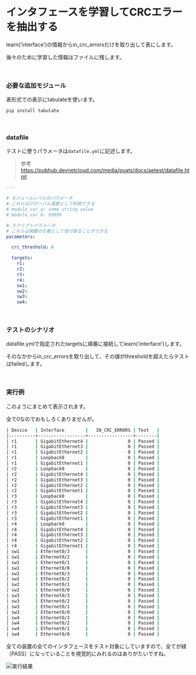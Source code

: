 # インタフェースを学習してCRCエラーを抽出する

learn('interface')の情報からin_crc_errorsだけを取り出して表にします。

後々のために学習した情報はファイルに残します。

<br>

### 必要な追加モジュール

表形式での表示にtabulateを使います。

```bash
pip install tabulate
```

<br>

### datafile

テストに使うパラメータは`datafile.yml`に記述します。

> 参考
> https://pubhub.devnetcloud.com/media/pyats/docs/aetest/datafile.html


```YAML
---

# モジュールレベルのパラメータ
# これらはグローバル変数として利用できる
# module_var_a: some string value
# module_var_b: 99999

# スクリプトパラメータ
# これらは関数の引数として受け取ることができる
parameters:

  crc_threshold: 0

  targets:
    r1:
    r2:
    r3:
    r4:
    sw1:
    sw2:
    sw3:
    sw4:

```

<br>

### テストのシナリオ

datafile.ymlで指定されたtargetsに順番に接続してlearn('interface')します。

そのなかからin_crc_errorsを取り出して、その値がthresholdを超えたらテストはfailedします。

<br>

### 実行例

このようにまとめて表示されます。

全て0なのでおもしろくありませんが。

```bash
| Device   | Interface        |   IN_CRC_ERRORS | Test   |
|----------+------------------+-----------------+--------|
| r1       | GigabitEthernet4 |               0 | Passed |
| r1       | GigabitEthernet3 |               0 | Passed |
| r1       | GigabitEthernet2 |               0 | Passed |
| r1       | Loopback0        |               0 | Passed |
| r1       | GigabitEthernet1 |               0 | Passed |
| r2       | Loopback0        |               0 | Passed |
| r2       | GigabitEthernet4 |               0 | Passed |
| r2       | GigabitEthernet3 |               0 | Passed |
| r2       | GigabitEthernet2 |               0 | Passed |
| r2       | GigabitEthernet1 |               0 | Passed |
| r3       | Loopback0        |               0 | Passed |
| r3       | GigabitEthernet4 |               0 | Passed |
| r3       | GigabitEthernet3 |               0 | Passed |
| r3       | GigabitEthernet2 |               0 | Passed |
| r3       | GigabitEthernet1 |               0 | Passed |
| r4       | Loopback0        |               0 | Passed |
| r4       | GigabitEthernet4 |               0 | Passed |
| r4       | GigabitEthernet3 |               0 | Passed |
| r4       | GigabitEthernet2 |               0 | Passed |
| r4       | GigabitEthernet1 |               0 | Passed |
| sw1      | Ethernet0/3      |               0 | Passed |
| sw1      | Ethernet0/2      |               0 | Passed |
| sw1      | Ethernet0/1      |               0 | Passed |
| sw1      | Ethernet0/0      |               0 | Passed |
| sw2      | Ethernet0/3      |               0 | Passed |
| sw2      | Ethernet0/2      |               0 | Passed |
| sw2      | Ethernet0/1      |               0 | Passed |
| sw2      | Ethernet0/0      |               0 | Passed |
| sw3      | Ethernet0/3      |               0 | Passed |
| sw3      | Ethernet0/2      |               0 | Passed |
| sw3      | Ethernet0/1      |               0 | Passed |
| sw3      | Ethernet0/0      |               0 | Passed |
| sw4      | Ethernet0/3      |               0 | Passed |
| sw4      | Ethernet0/2      |               0 | Passed |
| sw4      | Ethernet0/1      |               0 | Passed |
| sw4      | Ethernet0/0      |               0 | Passed |
```

全ての装置の全てのインタフェースをテスト対象にしていますので、全てが緑（PASS）になっていることを視覚的にみれるのはありがたいですね。

![実行結果](https://takamitsu-iida.github.io/pyats-practice/job08_crc/img/fig1.PNG "実行結果")
